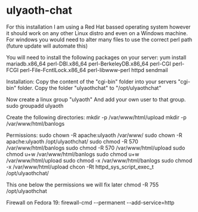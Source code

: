 ulyaoth-chat
============

For this installation I am using a Red Hat bassed operating system however it should work on any other Linux distro and even on a Windows machine.
For windows you would need to alter many files to use the correct perl path (future update will automate this)

You will need to install the following packages on your server:
yum install mariadb.x86_64 perl-DBI.x86_64 perl-BerkeleyDB.x86_64 perl-CGI perl-FCGI perl-File-FcntlLock.x86_64 perl-libwww-perl httpd sendmail

Installation:
Copy the content of the "cgi-bin" folder into your servers "cgi-bin" folder.
Copy the folder "ulyaothchat" to "/opt/ulyaothchat"

Now create a linux group "ulyaoth" And add your own user to that group.
sudo groupadd ulyaoth

Create the following directories:
mkdir -p /var/www/html/upload
mkdir -p /var/www/html/banlogs

Permissions:
sudo chown -R apache:ulyaoth /var/www/
sudo chown -R apache:ulyaoth /opt/ulyaothchat/
sudo chmod -R 570 /var/www/html/banlogs
sudo chmod -R 570 /var/www/html/upload
sudo chmod u+w /var/www/html/banlogs
sudo chmod u+w /var/www/html/upload
sudo chmod -x /var/www/html/banlogs
sudo chmod -x /var/www/html/upload
chcon -Rt httpd_sys_script_exec_t /opt/ulyaothchat/

This one below the permissions we will fix later
chmod -R 755 /opt/ulyaothchat

Firewall on Fedora 19:
firewall-cmd --permanent --add-service=http